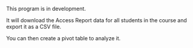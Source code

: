 This program is in development.

It will download the Access Report data for all students in the course and export it as a CSV file.

You can then create a pivot table to analyze it.
